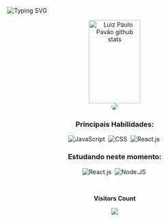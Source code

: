![Typing SVG](https://readme-typing-svg.herokuapp.com/?color=00FA9A&size=35&center=true&vCenter=true&width=1000&lines=Olá,+Meu+nome+é+Luiz+Paulo+Pavão;sou+brasileiro;sou+Desenvolvedor+Front-End;Bem+Vindo+ao+meu+perfil!)
<div align="center">  
  <img width="49%" height="195px" src="https://github-readme-stats.vercel.app/api?username=luizpaulopavaoalvim&show_icons=true&count_private=true&hide_border=true&title_color=00FA9A&icon_color=FFFFFF&text_color=00FA9A&bg_color=161b22" alt="Luiz Paulo Pavão github stats" />

<div align="center">
<a href="https://www.linkedin.com/in/luizpaulopavaoalvim/" target="_blank"><img src="https://img.shields.io/badge/-LinkedIn-%230077B5?style=for-the-badge&logo=linkedin&logoColor=white" style="border-radius: 30px" target="_blank"></a> 
 </div>
 
  ### Principais Habilidades:
![JavaScript](https://img.shields.io/badge/-JavaScript-161b22?style=for-the-badge&logo=javascript&labelColor=161b22)&nbsp;
![CSS](https://img.shields.io/badge/-CSS-161b22?style=for-the-badge&logo=CSS3&logoColor=1572B6&labelColor=161b22)&nbsp;
![React.js](https://img.shields.io/badge/-React.js-161b22?style=for-the-badge&logo=react&labelColor=161b22)&nbsp;

### Estudando neste momento:
![React.js](https://img.shields.io/badge/-React.js-161b22?style=for-the-badge&logo=react&labelColor=161b22)&nbsp;
![Node.JS](https://img.shields.io/badge/-Node.JS-161b22?style=for-the-badge&logo=node.js&labelColor=161b22A&textColor=161b22)&nbsp;

<div align="center">
<br><p align="center"><b>Visitors Count</b></p>  
<p align="center"><img align="center" src="https://profile-counter.glitch.me/{luizpaulopavaoalvim}/count.svg" /></p> 
<br>
</div>
